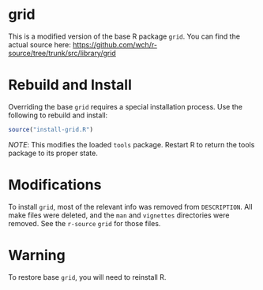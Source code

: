 # grid

This is a modified version of the base R package `grid`. You can find the actual source here: https://github.com/wch/r-source/tree/trunk/src/library/grid

# Rebuild and Install

Overriding the base `grid` requires a special installation process. Use the following to rebuild and install:

```r
source("install-grid.R")
```

*NOTE*: This modifies the loaded `tools` package. Restart R to return the tools package to its proper state.

# Modifications

To install `grid`, most of the relevant info was removed from `DESCRIPTION`. All make files were deleted, and the `man` and `vignettes` directories were removed. See the `r-source` `grid` for those files.

# Warning

To restore base `grid`, you will need to reinstall R. 

